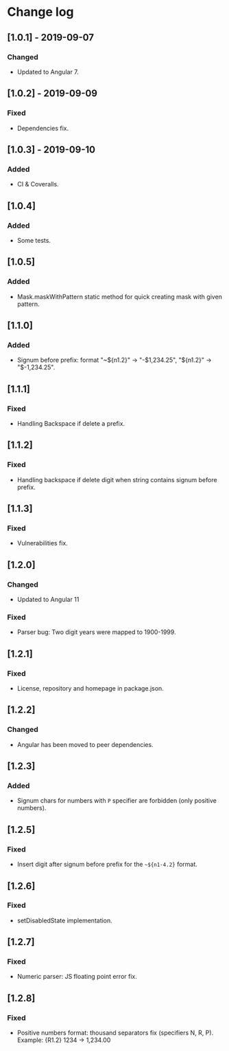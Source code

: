 # Change log


## [1.0.1] - 2019-09-07

### Changed

- Updated to Angular 7.

## [1.0.2] - 2019-09-09

### Fixed

- Dependencies fix.

## [1.0.3] - 2019-09-10

### Added

- CI & Coveralls.

## [1.0.4]

### Added

- Some tests.

## [1.0.5]

### Added

- Mask.maskWithPattern static method for quick creating mask with given pattern.

## [1.1.0]

### Added

- Signum before prefix: format "~${n1.2}" -> "-$1,234.25", "${n1.2}" -> "$-1,234.25".

## [1.1.1]

### Fixed

- Handling Backspace if delete a prefix.

## [1.1.2]

### Fixed

- Handling backspace if delete digit when string contains signum before prefix.

## [1.1.3]

### Fixed

- Vulnerabilities fix.

## [1.2.0]

### Changed

- Updated to Angular 11

### Fixed

- Parser bug: Two digit years were mapped to 1900-1999.

## [1.2.1]

### Fixed

- License, repository and homepage in package.json.

## [1.2.2]

### Changed

- Angular has been moved to peer dependencies.

## [1.2.3]

### Added

- Signum chars for numbers with `P` specifier are forbidden (only positive numbers).

## [1.2.5]

### Fixed

- Insert digit after signum before prefix for the `~${n1-4.2}` format.

## [1.2.6]

### Fixed

- setDisabledState implementation.

## [1.2.7]

### Fixed

- Numeric parser: JS floating point error fix.

## [1.2.8]

### Fixed

- Positive numbers format: thousand separators fix (specifiers N, R, P). Example: {R1.2} 1234 -> 1,234.00